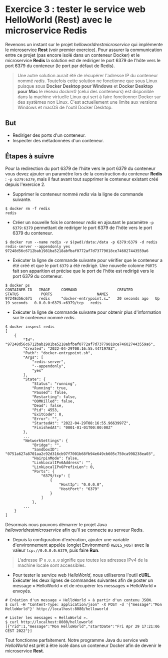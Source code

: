 # Exercice 3 : tester le service web HelloWorld (Rest) avec le microservice Redis

Revenons un instant sur le projet *helloworldrestmicroservice* qui implémente le microservice **Rest** (voir premier exercice). Pour assurer la communication entre ce projet (pas encore isolé dans un conteneur Docker) et le microservice **Redis** la solution est de rediriger le port 6379 de l'hôte vers le port 6379 du conteneur (le port par défaut de Redis).

> Une autre solution aurait été de récupérer l'adresse IP du conteneur nommé *redis*. Toutefois cette solution ne fonctionne que sous Linux puisque sous **Docker Desktop pour Windows** et **Docker Desktop pour Mac** le réseau *docker0* (celui des conteneurs) est disponible dans la machine virtuelle Linux qui sert à faire fonctionner Docker sur des systèmes non Linux. C'est actuellement une limite aux versions Windows et macOS de l'outil  Docker Desktop.

## But

* Rediriger des ports d'un conteneur.
* Inspecter des métadonnées d'un conteneur.

## Étapes à suivre

Pour la redirection du port 6379 de l'hôte vers le port 6379 du conteneur vous devez ajouter un paramètre lors de la construction du conteneur **Redis** : `-p 6379:6379`, mais il faut avant tout supprimer le conteneur existant créé depuis l'exercice 2.

* Supprimer le conteneur nommé *redis* via la ligne de commande suivante.

```console
$ docker rm -f redis
redis
```

* Créer un nouvelle fois le conteneur *redis* en ajoutant le paramètre `-p 6379:6379` permettant de rediriger le port 6379 de l'hôte vers le port 6379 du conteneur.

```console
$ docker run --name redis -v $(pwd)/data:/data -p 6379:6379 -d redis redis-server --appendonly yes
97248d56c6712bab1981ba5218abfbaf0772af7d73779018ce746027443559a6
```

* Exécuter la ligne de commande suivante pour vérifier que le conteneur a été créé et que le port `6379` a été redirigé. Une nouvelle colonne `PORTS` fait son apparition et précise que le port de l'hôte est redirigé vers le port 6379 du conteneur.

```console
$ docker ps
CONTAINER ID   IMAGE     COMMAND                  CREATED          STATUS          PORTS                    NAMES
97248d56c671   redis     "docker-entrypoint.s…"   20 seconds ago   Up 19 seconds   0.0.0.0:6379->6379/tcp   redis
```

* Exécuter la ligne de commande suivante pour obtenir plus d'information sur le conteneur nommé *redis*.

```console
$ docker inspect redis
[
    {
        "Id": "97248d56c6712bab1981ba5218abfbaf0772af7d73779018ce746027443559a6",
        "Created": "2022-04-29T08:16:55.4471978Z",
        "Path": "docker-entrypoint.sh",
        "Args": [
            "redis-server",
            "--appendonly",
            "yes"
        ],
        "State": {
            "Status": "running",
            "Running": true,
            "Paused": false,
            "Restarting": false,
            "OOMKilled": false,
            "Dead": false,
            "Pid": 4553,
            "ExitCode": 0,
            "Error": "",
            "StartedAt": "2022-04-29T08:16:55.9663997Z",
            "FinishedAt": "0001-01-01T00:00:00Z"
        },
        ...
        "NetworkSettings": {
            "Bridge": "",
            "SandboxID": "0751a627a8701aa2c92d316cb97f7001b68fb94e649cb605c750ca998238ea03",
            "HairpinMode": false,
            "LinkLocalIPv6Address": "",
            "LinkLocalIPv6PrefixLen": 0,
            "Ports": {
                "6379/tcp": [
                    {
                        "HostIp": "0.0.0.0",
                        "HostPort": "6379"
                    }
                ]
            },
        ...
    }
]
```

Désormais nous pouvons démarrer le projet Java *helloworldrestmicroservice* afin qu'il se connecte au serveur Redis.

* Depuis la configuration d'exécution, ajouter une variable d'environnement appelée (onglet Environment) `REDIS_HOST` avec la valeur `tcp://0.0.0.0:6379`, puis faire **Run**.

> L'adresse IP `0.0.0.0` signifie que toutes les adresses IPv4 de la machine locale sont accessibles.

* Pour tester le service web *HelloWorld*, nous utiliserons l'outil **cURL**. Exécuter les deux lignes de commandes suivantes afin de poster un message « HelloWorld » et de récupérer les messages « HelloWorld » envoyés.

```console
# Création d'un message « HelloWorld » à partir d'un contenu JSON.
$ curl -H "Content-Type: application/json" -X POST -d '{"message":"Mon HelloWorld"}' http://localhost:8080/helloworld

# Lister les messages « HelloWorld ».
$ curl http://localhost:8080/helloworld
[{"rid":1,"message":"Mon HelloWorld","startDate":"Fri Apr 29 17:21:06 CEST 2022"}]
```

Tout fonctionne parfaitement. Notre programme Java du service web *HelloWorld* est prêt à être isolé dans un conteneur Docker afin de devenir le microservice **Rest**.
